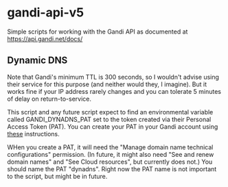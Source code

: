 # gandi-api-v5
Simple scripts for working with the Gandi API as documented at https://api.gandi.net/docs/

## Dynamic DNS

Note that Gandi's minimum TTL is 300 seconds, so I wouldn't advise using their service for this purpose (and neither would they, I imagine). But it works fine if your IP address rarely changes and you can
tolerate 5 minutes of delay on return-to-service.

This script and any future script expect to find an environmental variable called GANDI_DYNADNS_PAT
set to the token created via their Personal Access Token (PAT). You can create your PAT in your Gandi account using [these](https://api.gandi.net/docs/authentication/) instructions.
 
WHen you create a PAT, it will need the "Manage domain name technical configurations" permission. (In future, it might also need "See and renew domain names" and "See Cloud resources", but currently does not.) You should name the PAT "dynadns". Right now the PAT name is not important to the script, but might be in future.
